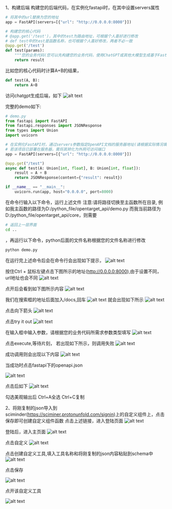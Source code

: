 1、构建后端
构建您的后端代码，在实例化fastapi时，在其中设置servers属性

```python
# 将其中的url替换为您的地址
app = FastAPI(servers=[{"url": "http://0.0.0.0:8000"}])

# 构建您的核心代码
# @app.get('/test')，其中的test为路由地址，可根据个人喜好进行修改
# def test中的test是函数名称，也可根据个人喜好修改，两者不必一致
@app.get('/test')
def test(params):
    """您的业务代码(您可以先构建您的业务代码，使用ChatGPT或其他大模型生成基于Fastapi生成的后端)"""
    return result
```

比如您的核心代码时计算A+B的结果，
```python
def test(A, B):
    return A+B
```

访问chatgpt生成后端，如下
![alt text](./png/image-7.png)


完整的demo如下:
```python
# demo.py
from fastapi import FastAPI
from fastapi.responses import JSONResponse
from types import Union
import uvicorn

# 在实例化FastAPI时，通过servers参数指定OpenAPI文档的服务器地址(请根据实际情况填写地址)
# 若该项目已部署在服务器，需将其转化为外网可访问端口
app = FastAPI(servers=[{"url": "http://0.0.0.0:8000"}])

@app.get("/test")
async def test(A: Union[int, float], B: Union[int, float]):
    result = A + B
    return JSONResponse(content={"result": result})

if __name__ == "__main__":
    uvicorn.run(app, host="0.0.0.0", port=8000)
```

在命令行输入以下命令，运行上述文件
注意:请将路径切换至主函数所在目录,
例如我主函数的路径为D:/python_file/opentarget_api/demo.py
而我当前路径为D:/python_file/opentarget_api/core，则需要
```sh
# 返回上一层界面
cd ..
```
，再运行以下命令，python后面的文件名称根据您的文件名称进行修改
```sh
python demo.py
```

在运行完上述命令后会在命令行会出现如下提示，
![alt text](./png/image-12.png)

按住Ctrl + 鼠标左键点击下图所示的地址(http://0.0.0.0:8000),由于设置不同，url地址也会不同
![alt text](./png/image-13.png)

点开后会看到如下图所示内容
![alt text](./png/image-14.png)

我们在搜索框的地址后面加入/docs,回车
![alt text](./png/image-15.png)
就会出现如下所示
![alt text](./png/image-24.png)

点击向下箭头
![alt text](./png/image-17.png)

点击try it out
![alt text](./png/image-18.png)

在输入框中输入参数，请根据您的业务代码所需求参数类型填写
![alt text](./png/image-19.png)

点击execute,等待片刻，
若出现如下所示，则调用失败
![alt text](./png/image-20.png)

成功调用则会出现以下内容
![alt text](./png/image-21.png)

当成功时点击fastapi下的openapi.json

![alt text](./png/image-22.png)

点击后如下
![alt text](./png/image-23.png)

勾选美观输出后
Ctrl+A全选
Ctrl+C复制

2、将刚复制的json导入到sciminder(https://sciminer.protonunfold.com/signin)上的自定义组件上，点击保存即可创建自定义组件函数
点击上述链接，进入登陆页面
![alt text](./png/image-3.png)

登陆后，进入主页面
![alt text](./png/image-4.png)

点击自定义
![alt text](./png/image-5.png)

点击创建自定义工具,填入工具名称和将刚复制的json内容粘贴到schema中
![alt text](./png/image.png)

点击保存


![alt text](./png/image-8.png)

点开该自定义工具


![alt text](./png/image-9.png)

